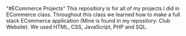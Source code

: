 "#ECommerce Projects"
This repositiory is for all of my projects I did in ECommerce class. Throughout this class we learned how to make a full stack ECommerce application (Mine is found in my repository: Club Website). We used HTML, CSS, JavaScript, PHP and SQL.
